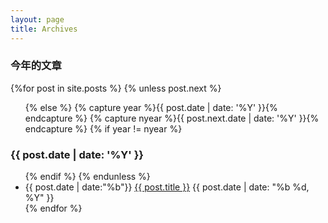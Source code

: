 ```yaml
---
layout: page
title: Archives
---
```


<section id="archive">
  <h3>今年的文章</h3>
  {%for post in site.posts %}
    {% unless post.next %}
      <ul class="post-list">
    {% else %}
      {% capture year %}{{ post.date | date: '%Y' }}{% endcapture %}
      {% capture nyear %}{{ post.next.date | date: '%Y' }}{% endcapture %}
      {% if year != nyear %}
        </ul>
        <h3>{{ post.date | date: '%Y' }}</h3>
        <ul class="post-list">
      {% endif %}
    {% endunless %}
      <li>{{ post.date | date:"%b"}} <a href="{{ site.baseurl }}{{ post.url }}">{{ post.title }}<span class="entry-date"><time datetime="{{ post.date | date_to_xmlschema }}"></time></span></a> {{ post.date | date: "%b %d, %Y" }}</li>
  {% endfor %}
  </ul>
</section>

